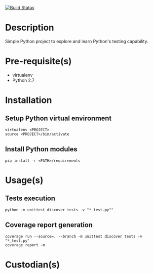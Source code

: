 [![Build Status](https://travis-ci.org/graemeo/python-tests.svg?branch=master)](https://travis-ci.org/graemeo/python-tests)
# Description

Simple Python project to explore and learn Python's testing capability.

# Pre-requisite(s)

* virtualenv
* Python 2.7

# Installation

## Setup Python virtual environment

```
virtualenv <PROJECT>
source <PROJECT>/bin/activate
```

## Install Python modules

```
pip install -r <PATH>/requirements
```


# Usage(s)

## Tests execution

```
python -m unittest discover tests -v "*_test.py""
```

## Coverage report generation

```
coverage run --source=. --branch -m unittest discover tests -v "*_test.py"
coverage report -m
```

# Custodian(s)
